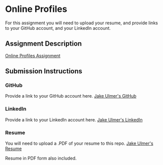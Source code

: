 # Online Profiles
For this assignment you will need to upload your resume, and provide links to your GitHub account, and your LinkedIn account.

## Assignment Description
[Online Profiles Assignment](https://education.launchcode.org/liftoff/assignments/online-profiles/)

## Submission Instructions

### GitHub
Provide a link to your GitHub account here.
[Jake Ulmer's GitHub](https://github.com/jakeulmer2)

### LinkedIn
Provide a link to your LinkedIn account here.
[Jake Ulmer's LinkedIn](https://www.linkedin.com/in/jakeulmer/)

### Resume
You will need to upload a .PDF of your resume to this repo.
[Jake Ulmer's Resume](https://docs.google.com/document/d/1gxVsTnJdvMk9jlijKSjy4LdNBCQuIAmfIpZ1RRCUSo8/edit)

Resume in PDF form also included.

